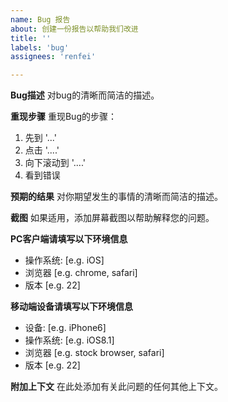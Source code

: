 ```yaml
---
name: Bug 报告
about: 创建一份报告以帮助我们改进
title: ''
labels: 'bug'
assignees: 'renfei'

---
```


**Bug描述**
对bug的清晰而简洁的描述。

**重现步骤**
重现Bug的步骤：
1. 先到 '...'
2. 点击 '....'
3. 向下滚动到 '....'
4. 看到错误

**预期的结果**
对你期望发生的事情的清晰而简洁的描述。

**截图**
如果适用，添加屏幕截图以帮助解释您的问题。

**PC客户端请填写以下环境信息**
 - 操作系统: [e.g. iOS]
 - 浏览器 [e.g. chrome, safari]
 - 版本 [e.g. 22]

**移动端设备请填写以下环境信息**
 - 设备: [e.g. iPhone6]
 - 操作系统: [e.g. iOS8.1]
 - 浏览器 [e.g. stock browser, safari]
 - 版本 [e.g. 22]

**附加上下文**
在此处添加有关此问题的任何其他上下文。
